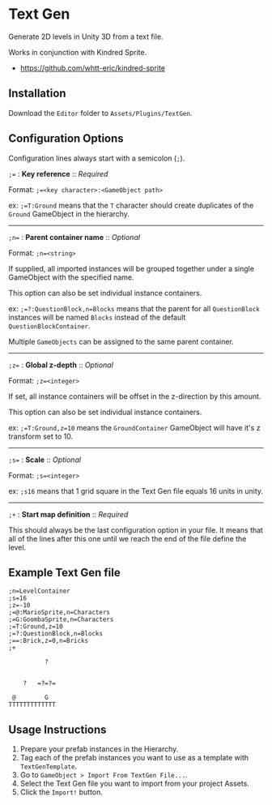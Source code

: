 Text Gen
========

Generate 2D levels in Unity 3D from a text file.

Works in conjunction with Kindred Sprite.
* https://github.com/whtt-eric/kindred-sprite

Installation
------------

Download the `Editor` folder to `Assets/Plugins/TextGen`.


Configuration Options
---------------------

Configuration lines always start with a semicolon (`;`).

`;=` : **Key reference** :: _Required_

Format: `;=<key character>:<GameObject path>`

ex: `;=T:Ground` means that the `T` character should create duplicates of the `Ground` GameObject in the hierarchy.

---

`;n=` : **Parent container name** :: _Optional_

Format: `;n=<string>`

If supplied, all imported instances will be grouped together under a single GameObject with the specified name.

This option can also be set individual instance containers.

ex: `;=?:QuestionBlock,n=Blocks` means that the parent for all `QuestionBlock` instances will be named `Blocks` instead of the default `QuestionBlockContainer`.

Multiple `GameObjects` can be assigned to the same parent container.

---

`;z=` : **Global z-depth** :: _Optional_

Format: `;z=<integer>`

If set, all instance containers will be offset in the z-direction by this amount.

This option can also be set individual instance containers.

ex: `;=T:Ground,z=10` means the `GroundContainer` GameObject will have it's z transform set to 10.

---

`;s=` : **Scale** :: _Optional_

Format: `;s=<integer>`

ex: `;s16` means that 1 grid square in the Text Gen file equals 16 units in unity.

---

`;+` : **Start map definition** :: _Required_

This should always be the last configuration option in your file. It means that all of the lines after this one until we reach the end of the file define the level.


Example Text Gen file
----------------------

```
;n=LevelContainer
;s=16
;z=-10
;=@:MarioSprite,n=Characters
;=G:GoombaSprite,n=Characters
;=T:Ground,z=10
;=?:QuestionBlock,n=Blocks
;==:Brick,z=0,n=Bricks
;+

          ?


    ?   =?=?=

 @        G
TTTTTTTTTTTTT

```


Usage Instructions
------------------

1. Prepare your prefab instances in the Hierarchy.
2. Tag each of the prefab instances you want to use as a template with `TextGenTemplate`.
3. Go to `GameObject > Import From TextGen File...`.
4. Select the Text Gen file you want to import from your project Assets.
5. Click the `Import!` button.

